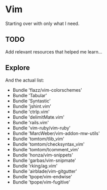 # Vim
Starting over with only what I need.

## TODO
Add relevant resources that helped me learn...

## Explore
And the actual list:
- Bundle 'flazz/vim-colorschemes'
- Bundle 'Tabular'
- Bundle 'Syntastic'
- Bundle 'jshint.vim'
- Bundle 'ctrlp.vim'
- Bundle 'delimitMate.vim'
- Bundle 'rails.vim'
- Bundle 'vim-ruby/vim-ruby'
- Bundle 'MarcWeber/vim-addon-mw-utils'
- Bundle 'tomtom/tlib_vim'
- Bundle 'tomtom/checksyntax_vim'
- Bundle 'tomtom/tcomment_vim'
- Bundle 'honza/vim-snippets'
- Bundle 'garbas/vim-snipmate'
- Bundle 'rking/ag.vim'
- Bundle 'airblade/vim-gitgutter'
- Bundle 'tpope/vim-endwise'
- Bundle 'tpope/vim-fugitive'
